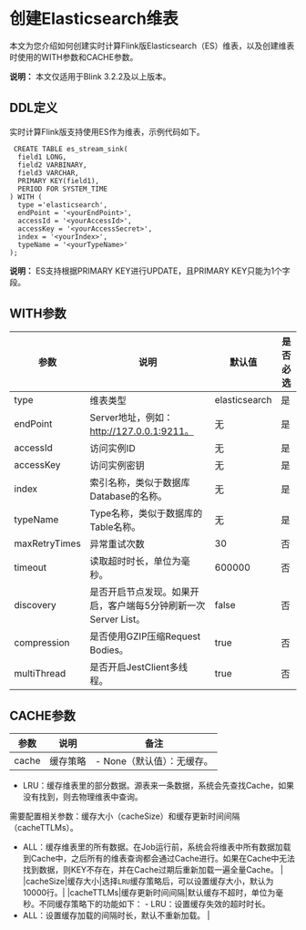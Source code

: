# 创建Elasticsearch维表

本文为您介绍如何创建实时计算Flink版Elasticsearch（ES）维表，以及创建维表时使用的WITH参数和CACHE参数。

**说明：** 本文仅适用于Blink 3.2.2及以上版本。

## DDL定义

实时计算Flink版支持使用ES作为维表，示例代码如下。

```
 CREATE TABLE es_stream_sink(
  field1 LONG, 
  field2 VARBINARY, 
  field3 VARCHAR,
  PRIMARY KEY(field1),
  PERIOD FOR SYSTEM_TIME
) WITH (
  type ='elasticsearch',
  endPoint = '<yourEndPoint>',
  accessId = '<yourAccessId>',
  accessKey = '<yourAccessSecret>',
  index = '<yourIndex>',
  typeName = '<yourTypeName>'
);
```

**说明：** ES支持根据PRIMARY KEY进行UPDATE，且PRIMARY KEY只能为1个字段。

## WITH参数

|参数|说明|默认值|是否必选|
|--|--|---|----|
|type|维表类型|elasticsearch|是|
|endPoint|Server地址，例如：http://127.0.0.1:9211。|无|是|
|accessId|访问实例ID|无|是|
|accessKey|访问实例密钥|无|是|
|index|索引名称，类似于数据库Database的名称。|无|是|
|typeName|Type名称，类似于数据库的Table名称。|无|是|
|maxRetryTimes|异常重试次数|30|否|
|timeout|读取超时时长，单位为毫秒。|600000|否|
|discovery|是否开启节点发现。如果开启，客户端每5分钟刷新一次Server List。|false|否|
|compression|是否使用GZIP压缩Request Bodies。|true|否|
|multiThread|是否开启JestClient多线程。|true|否|

## CACHE参数

|参数|说明|备注|
|--|--|--|
|cache|缓存策略|-   None（默认值）：无缓存。
-   LRU：缓存维表里的部分数据。源表来一条数据，系统会先查找Cache，如果没有找到，则去物理维表中查询。

需要配置相关参数：缓存大小（cacheSize）和缓存更新时间间隔（cacheTTLMs）。

-   ALL：缓存维表里的所有数据。在Job运行前，系统会将维表中所有数据加载到Cache中，之后所有的维表查询都会通过Cache进行。如果在Cache中无法找到数据，则KEY不存在，并在Cache过期后重新加载一遍全量Cache。 |
|cacheSize|缓存大小|选择`LRU`缓存策略后，可以设置缓存大小，默认为10000行。|
|cacheTTLMs|缓存更新时间间隔|默认缓存不超时，单位为毫秒。不同缓存策略下的功能如下： -   LRU：设置缓存失效的超时时长。
-   ALL：设置缓存加载的间隔时长，默认不重新加载。 |

